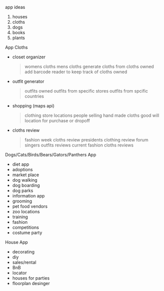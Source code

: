app ideas

1. houses
2. cloths
3. dogs
4. books
5. plants

App Cloths

-   closet organizer
    > womens cloths
    > mens cloths
    > generate cloths from cloths owned
    > add barcode reader to keep track of cloths owned
-   outfit generator
    > outfits owned
    > outfits from specific stores
    > outfits from spcific countries
-   shopping (maps api)
    > clothing store locations
    > people selling hand made cloths
    > good will location for purchase or dropoff
-   cloths review
    > fashion week cloths review
    > presidents clothing review forum
    > singers outfits reviews
    > current fashion cloths reviews

Dogs/Cats/Birds/Bears/Gators/Panthers App

-   diet app
-   adoptions
-   market place
-   dog walking
-   dog boarding
-   dog parks
-   information app
-   grooming
-   pet food vendors
-   zoo locations
-   training
-   fashion
-   competitions
-   costume party

House App

-   decorating
-   diy
-   sales/rental
-   BnB
-   locator
-   houses for parties
-   floorplan desinger
